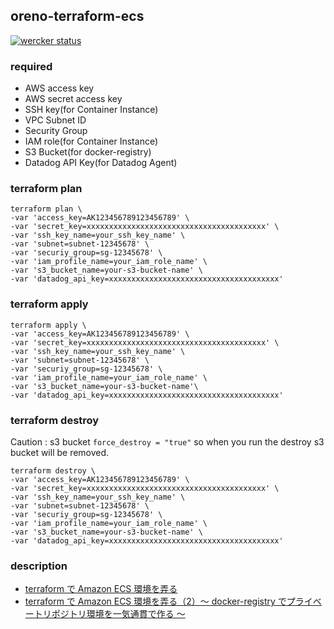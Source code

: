 ## oreno-terraform-ecs
[![wercker status](https://app.wercker.com/status/b7f38c2f7e8bb854acf0b679b3b250ed/s/master "wercker status")](https://app.wercker.com/project/bykey/b7f38c2f7e8bb854acf0b679b3b250ed)

### required

- AWS access key
- AWS secret access key
- SSH key(for Container Instance)
- VPC Subnet ID
- Security Group
- IAM role(for Container Instance)
- S3 Bucket(for docker-registry)
- Datadog API Key(for Datadog Agent)

### terraform plan

```
terraform plan \
-var 'access_key=AK123456789123456789' \
-var 'secret_key=xxxxxxxxxxxxxxxxxxxxxxxxxxxxxxxxxxxxxxxx' \
-var 'ssh_key_name=your_ssh_key_name' \
-var 'subnet=subnet-12345678' \
-var 'securiy_group=sg-12345678' \
-var 'iam_profile_name=your_iam_role_name' \
-var 's3_bucket_name=your-s3-bucket-name' \
-var 'datadog_api_key=xxxxxxxxxxxxxxxxxxxxxxxxxxxxxxxxxxxxxx'
```

### terraform apply

```
terraform apply \
-var 'access_key=AK123456789123456789' \
-var 'secret_key=xxxxxxxxxxxxxxxxxxxxxxxxxxxxxxxxxxxxxxxx' \
-var 'ssh_key_name=your_ssh_key_name' \
-var 'subnet=subnet-12345678' \
-var 'securiy_group=sg-12345678' \
-var 'iam_profile_name=your_iam_role_name' \
-var 's3_bucket_name=your-s3-bucket-name'\
-var 'datadog_api_key=xxxxxxxxxxxxxxxxxxxxxxxxxxxxxxxxxxxxxx'
```

### terraform destroy

Caution : s3 bucket `force_destroy = "true"` so when you run the destroy s3 bucket will be removed.

```
terraform destroy \
-var 'access_key=AK123456789123456789' \
-var 'secret_key=xxxxxxxxxxxxxxxxxxxxxxxxxxxxxxxxxxxxxxxx' \
-var 'ssh_key_name=your_ssh_key_name' \
-var 'subnet=subnet-12345678' \
-var 'securiy_group=sg-12345678' \
-var 'iam_profile_name=your_iam_role_name' \
-var 's3_bucket_name=your-s3-bucket-name' \
-var 'datadog_api_key=xxxxxxxxxxxxxxxxxxxxxxxxxxxxxxxxxxxxxx'
```

### description

- [terraform で Amazon ECS 環境を弄る](http://inokara.hateblo.jp/entry/2015/07/24/075231)
- [terraform で Amazon ECS 環境を弄る（2）〜 docker-registry でプライベートリポジトリ環境を一気通貫で作る 〜](http://inokara.hateblo.jp/entry/2015/07/25/103130)
